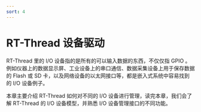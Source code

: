 ```yaml
---
sort: 4
---
```

# RT-Thread 设备驱动

RT-Thread 里的 I/O 设备指的是所有的可以输入数据的东西，不仅仅指 GPIO 。例如仪器上的数据显示屏、工业设备上的串口通信、数据采集设备上用于保存数据的 Flash 或 SD 卡，以及网络设备的以太网接口等，都是嵌入式系统中容易找到的 I/O 设备例子。

本章主要介绍 RT-Thread 如何对不同的 I/O 设备进行管理，读完本章，我们会了解 RT-Thread 的 I/O 设备模型，并熟悉 I/O 设备管理接口的不同功能。






